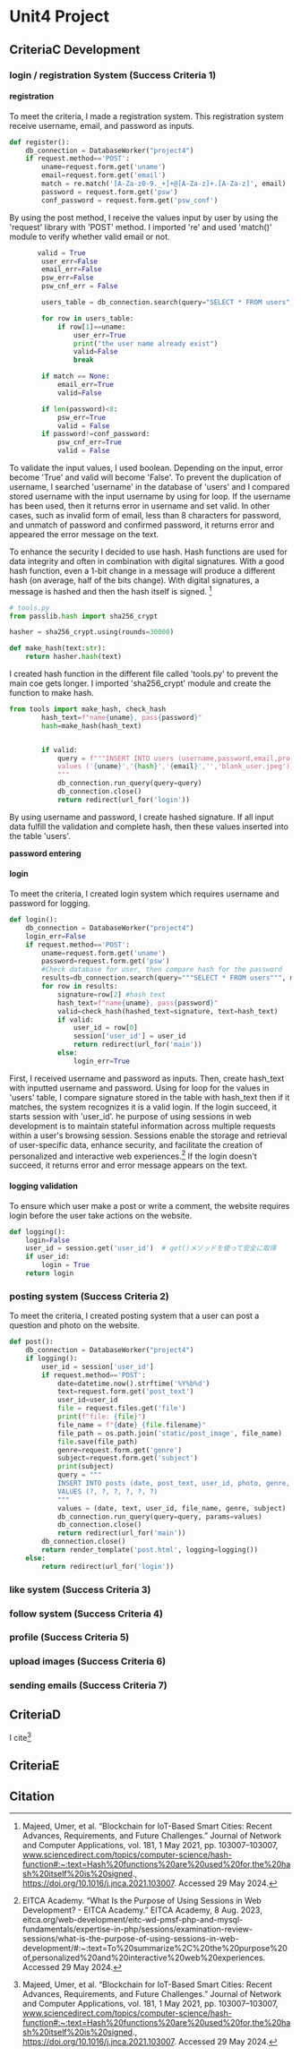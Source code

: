 # Unit4 Project

## CriteriaC Development


### login / registration System (Success Criteria 1)
#### registration
To meet the criteria, I made a registration system. This registration system receive username, email, and password as inputs.
```.py
def register():
    db_connection = DatabaseWorker("project4")
    if request.method=='POST':
        uname=request.form.get('uname')
        email=request.form.get('email')
        match = re.match('[A-Za-z0-9._+]+@[A-Za-z]+.[A-Za-z]', email)
        password = request.form.get('psw')
        conf_password = request.form.get('psw_conf')
```

By using the post method, I receive the values input by user by using the 'request' library with 'POST' method.
I imported 're' and used 'match()' module to verify whether valid email or not.

```.py
       valid = True
        user_err=False
        email_err=False
        psw_err=False
        psw_cnf_err = False

        users_table = db_connection.search(query="SELECT * FROM users", multiple=True)

        for row in users_table:
            if row[1]==uname:
                user_err=True
                print("the user name already exist")
                valid=False
                break

        if match == None:
            email_err=True
            valid=False

        if len(password)<8:
            psw_err=True
            valid = False
        if password!=conf_password:
            psw_cnf_err=True
            valid = False
```
To validate the input values, I used boolean. Depending on the input, error become 'True' and valid will become 'False'.
To prevent the duplication of username, I searched 'username' in the database of 'users' and I compared stored username with the input username by using for loop.
If the username has been used, then it returns error in username and set valid.
In other cases, such as invalid form of email, less than 8 characters for password, and unmatch of password and confirmed password, it returns error and appeared the error message on the text.


To enhance the security I decided to use hash. 
Hash functions are used for data integrity and often in combination with digital signatures. With a good hash function, even a 1-bit change in a message will produce a different hash (on average, half of the bits change). With digital signatures, a message is hashed and then the hash itself is signed. [^1]

```.py
# tools.py
from passlib.hash import sha256_crypt

hasher = sha256_crypt.using(rounds=30000)

def make_hash(text:str):
    return hasher.hash(text)
```
I created hash function in the different file called 'tools.py' to prevent the main coe gets longer.
I imported 'sha256_crypt' module and create the function to make hash.

```.py
from tools import make_hash, check_hash
        hash_text=f"name{uname}, pass{password}"
        hash=make_hash(hash_text)


        if valid:
            query = f"""INSERT INTO users (username,password,email,pro_msg,pro_img)
            values ('{uname}','{hash}','{email}','','blank_user.jpeg');
            """
            db_connection.run_query(query=query)
            db_connection.close()
            return redirect(url_for('login'))
```
By using username and password, I create hashed signature.
If all input data fulfill the validation and complete hash, then these values inserted into the table 'users'.

**password entering**


#### login
To meet the criteria, I created login system which requires username and password for logging. 
```.py
def login():
    db_connection = DatabaseWorker("project4")
    login_err=False
    if request.method=='POST':
        uname=request.form.get('uname')
        password=request.form.get('psw')
        #Check database for user, then compare hash for the password
        results=db_connection.search(query="""SELECT * FROM users""", multiple=True)
        for row in results:
            signature=row[2] #hash text
            hash_text=f"name{uname}, pass{password}"
            valid=check_hash(hashed_text=signature, text=hash_text)
            if valid:
                user_id = row[0]
                session['user_id'] = user_id
                return redirect(url_for('main'))
            else:
                login_err=True
```
First, I received username and password as inputs. Then, create hash_text with inputted username and password. 
Using for loop for the values in 'users' table, I compare signature stored in the table with hash_text then if it matches, the system recognizes it is a valid login.
If the login succeed, it starts session with 'user_id'.
he purpose of using sessions in web development is to maintain stateful information across multiple requests within a user's browsing session. 
Sessions enable the storage and retrieval of user-specific data, enhance security, and facilitate the creation of personalized and interactive web experiences.[^2]
If the login doesn't succeed, it returns error and error message appears on the text.

#### logging validation
To ensure which user make a post or write a comment, the website requires login before the user take actions on the website.


```.py
def logging():
    login=False
    user_id = session.get('user_id')  # get()メソッドを使って安全に取得
    if user_id:
        login = True
    return login
```


### posting system (Success Criteria 2)
To meet the criteria, I created posting system that a user can post a question and photo on the website.


```.py
def post():
    db_connection = DatabaseWorker("project4")
    if logging():
        user_id = session['user_id']
        if request.method=='POST':
            date=datetime.now().strftime('%Y%b%d')
            text=request.form.get('post_text')
            user_id=user_id
            file = request.files.get('file')
            print(f"file: {file}")
            file_name = f"{date}_{file.filename}"
            file_path = os.path.join('static/post_image', file_name)
            file.save(file_path)
            genre=request.form.get('genre')
            subject=request.form.get('subject')
            print(subject)
            query = """
            INSERT INTO posts (date, post_text, user_id, photo, genre, subject) 
            VALUES (?, ?, ?, ?, ?, ?)
            """
            values = (date, text, user_id, file_name, genre, subject)
            db_connection.run_query(query=query, params=values)
            db_connection.close()
            return redirect(url_for('main'))
        db_connection.close()
        return render_template('post.html', logging=logging())
    else:
        return redirect(url_for('login'))

```


### like system (Success Criteria 3)



### follow system (Success Criteria 4)



### profile (Success Criteria 5)
### upload images (Success Criteria 6)
### sending emails (Success Criteria 7)

## CriteriaD
I cite[^1]
## CriteriaE

## Citation
[^1]: Majeed, Umer, et al. “Blockchain for IoT-Based Smart Cities: Recent Advances, Requirements, and Future Challenges.” Journal of Network and Computer Applications, vol. 181, 1 May 2021, pp. 103007–103007, www.sciencedirect.com/topics/computer-science/hash-function#:~:text=Hash%20functions%20are%20used%20for,the%20hash%20itself%20is%20signed., https://doi.org/10.1016/j.jnca.2021.103007. Accessed 29 May 2024.
[^2]: EITCA Academy. “What Is the Purpose of Using Sessions in Web Development? - EITCA Academy.” EITCA Academy, 8 Aug. 2023, eitca.org/web-development/eitc-wd-pmsf-php-and-mysql-fundamentals/expertise-in-php/sessions/examination-review-sessions/what-is-the-purpose-of-using-sessions-in-web-development/#:~:text=To%20summarize%2C%20the%20purpose%20of,personalized%20and%20interactive%20web%20experiences. Accessed 29 May 2024.

